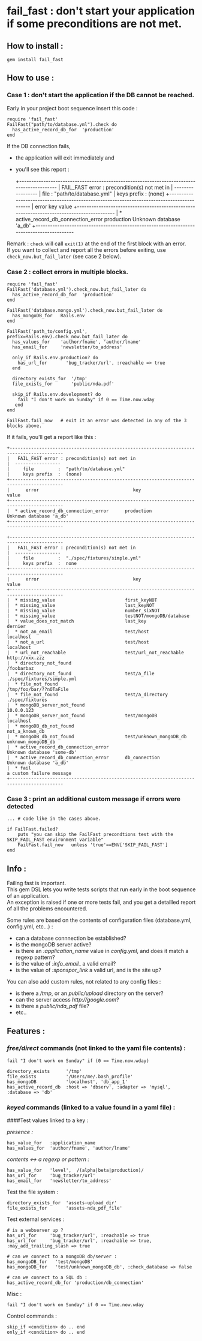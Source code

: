 # fail_fast : don't start your application if some preconditions are not met.

## How to install :

    gem install fail_fast

## How to use :


### Case 1 : don't start the application if the DB cannot be reached.

Early in your project boot sequence insert this code :

	require 'fail_fast'
	FailFast("path/to/database.yml").check do
	  has_active_record_db_for  'production'
	end


If the DB connection fails,   
* the application will exit immediately and    
* you'll see this report :
  

    +------------------------------------------------------------------------------------------
    |   FAIL_FAST error : precondition(s) not met in
    |  -----------------
    |     file         :  "path/to/database.yml"
    |     keys prefix  :  (none)
    +------------------------------------------------------------------------------------------
    |      error                                   key                                value
    +------------------------------------------------------------------------------------------
    |  * active_record_db_connection_error      production                          Unknown database 'a_db'
    +------------------------------------------------------------------------------------------

Remark :  `check` will call `exit(1)` at the end of the first block with an error.   
If you want to collect and report all the errors before exiting, use `check_now.but_fail_later` (see case 2 below).

### Case 2 : collect errors in multiple blocks.


	require 'fail_fast'
	FailFast('database.yml').check_now.but_fail_later do
	  has_active_record_db_for  'production'
	end

	FailFast('database.mongo.yml').check_now.but_fail_later do
	  has_mongoDB_for   Rails.env
	end
	
	FailFast('path_to/config.yml', prefix=Rails.env).check_now.but_fail_later do
	  has_values_for    'author/fname', 'author/lname'
	  has_email_for     'newsletter/to_address'
	
	  only_if Rails.env.production? do
	    has_url_for       'bug_tracker/url', :reachable => true
	  end
	
	  directory_exists_for  '/tmp'
	  file_exists_for       'public/nda.pdf'
	
	  skip_if Rails.env.development? do
	    fail "I don't work on Sunday" if 0 == Time.now.wday
	   end
	end
	
	FailFast.fail_now   # exit it an error was detected in any of the 3 blocks above.


If it fails, you'll get a report like this :
    
    +------------------------------------------------------------------------------------------
    |   FAIL_FAST error : precondition(s) not met in
    |  -----------------
    |     file         :  "path/to/database.yml"
    |     keys prefix  :  (none)
    +------------------------------------------------------------------------------------------
    |      error                                   key                                value
    +------------------------------------------------------------------------------------------
    |  * active_record_db_connection_error      production                          Unknown database 'a_db'
    +------------------------------------------------------------------------------------------

    +------------------------------------------------------------------------------------------
    |   FAIL_FAST error : precondition(s) not met in
    |  -----------------
    |     file         :  "./spec/fixtures/simple.yml"
    |     keys prefix  :  none
    +------------------------------------------------------------------------------------------
    |      error                                   key                                value
    +------------------------------------------------------------------------------------------
    |  * missing_value                          first_keyNOT                                                       
    |  * missing_value                          last_keyNOT                                                        
    |  * missing_value                          number_sixNOT                                                      
    |  * missing_value                          testNOT/mongoDB/database                                           
    |  * value_does_not_match                   last_key                            dernier                        
    |  * not_an_email                           test/host                           localhost                      
    |  * not_a_url                              test/host                           localhost                      
    |  * url_not_reachable                      test/url_not_reachable              http://xxx.zzz                 
    |  * directory_not_found                                                        /foobarbaz                     
    |  * directory_not_found                    test/a_file                         ./spec/fixtures/simple.yml     
    |  * file_not_found                                                             /tmp/foo/bar/??nOTaFile        
    |  * file_not_found                         test/a_directory                    ./spec/fixtures                
    |  * mongoDB_server_not_found                                                   10.0.0.123                     
    |  * mongoDB_server_not_found               test/mongoDB                        localhost                      
    |  * mongoDB_db_not_found                                                       not_a_known_db                 
    |  * mongoDB_db_not_found                   test/unknown_mongoDB_db             unknown_mongoDB_db             
    |  * active_record_db_connection_error                                          Unknown database 'some-db'     
    |  * active_record_db_connection_error      db_connection                       Unknown database 'a_db'
    |  * fail                                                                       a custom failure message
    +------------------------------------------------------------------------------------------

### Case 3 : print an additional custom message if errors were detected

	...	# code like in the cases above.

	if FailFast.failed?
		puts "you can skip the FailFast precondtions test with the SKIP_FAIL_FAST environment variable"
		FailFast.fail_now	unless 'true'==ENV['SKIP_FAIL_FAST']
	end



## Info :

Failing fast is important.   
This gem DSL lets you write tests scripts that run early in the boot sequence of an application.    
An exception is raised if one or more tests fail, and you get a detailled report of all the problems encountered.

Some rules are based on the contents of configuration files (database.yml, config.yml, etc...) :   

- can a database connnection be established?
- is the mongoDB server active?
- is there an _:application\_name_ value in _config.yml_, and does it match a regexp pattern?
- is the value of _:info\_email__ a valid email?
- is the value of _:sponspor\_link_ a valid url, and is the site up?

You can also add custom rules, not related to any config files :

 - is there a _/tmp_, or an _public/upload_ directory on the server?
 - can the server access _http://google.com_?
 - is there a _public/nda\_pdf_ file?
 - etc..


## Features :

### _free/direct_ commands (not linked to the yaml file contents) :

	fail "I don't work on Sunday" if (0 == Time.now.wday)

	directory_exists      '/tmp'
	file_exists           '/Users/me/.bash_profile'
	has_mongoDB           'localhost', 'db_app_1'
	has_active_record_db  :host => 'dbserv', :adapter => 'mysql', :database => 'db'

### _keyed_ commands (linked to a value found in a yaml file) :

####Test values linked to a key :   

*presence :*

	has_value_for   :application_name
	has_values_for  'author/fname', 'author/lname'

*contents <-> a regexp or pattern :*

	has_value_for   'level',  /(alpha|beta|production)/   
	has_url_for     'bug_tracker/url'   
	has_email_for   'newsletter/to_address'   

Test the file system :

	directory_exists_for  'assets-upload_dir'
	file_exists_for       'assets-nda_pdf_file'

Test external services :

	# is a webserver up ?
	has_url_for     'bug_tracker/url', :reachable => true
	has_url_for     'bug_tracker/url', :reachable => true, :may_add_trailing_slash => true

	# can we connect to a mongoDB db/server :
	has_mongoDB_for   'test/mongoDB'
	has_mongoDB_for   'test/unknown_mongoDB_db', :check_database => false
	
	# can we connect to a SQL db :
	has_active_record_db_for 'production/db_connection'
	
Misc :

	fail "I don't work on Sunday" if 0 == Time.now.wday

Control commands :

	skip_if <condition> do .. end
	only_if <condition> do .. end
